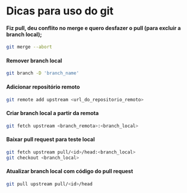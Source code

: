 # Dicas para uso do git


#### Fiz pull, deu conflito no merge e quero desfazer o pull (para excluir a branch local);

```sh
git merge --abort
```

#### Remover branch local

```sh
git branch -D 'branch_name'
```

#### Adicionar repositório remoto

```sh
git remote add upstream <url_do_repositorio_remoto>
```

#### Criar branch local a partir da remota

```sh
git fetch upstream <branch_remota>:<branch_local>
```

#### Baixar pull request para teste local

```sh
git fetch upstream pull/<id>/head:<branch_local>
git checkout <branch_local>
```

#### Atualizar branch local com código do pull request

```sh
git pull upstream pull/<id>/head
```

